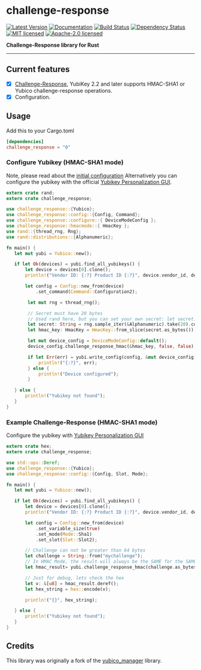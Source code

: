 # challenge-response

[![Latest Version]][crates.io] [![Documentation]][docs.rs] [![Build Status]][CI on Master] [![Dependency Status]][deps.rs] [![MIT licensed]][MIT] [![Apache-2.0 licensed]][APACHE]

[Documentation]: https://docs.rs/challenge_response/badge.svg
[docs.rs]: https://docs.rs/challenge-response/
[Latest Version]: https://img.shields.io/crates/v/challenge-response.svg
[crates.io]: https://crates.io/crates/challenge-response
[MIT licensed]: https://img.shields.io/badge/License-MIT-blue.svg
[MIT]: ./LICENSE-MIT
[Apache-2.0 licensed]: https://img.shields.io/badge/License-Apache%202.0-blue.svg
[APACHE]: ./LICENSE-APACHE
[Dependency Status]: https://deps.rs/repo/github/louib/challenge-response/status.svg
[deps.rs]: https://deps.rs/repo/github/louib/challenge-response
[Build Status]: https://github.com/louib/challenge-response/actions/workflows/merge.yml/badge.svg?branch=master
[CI on Master]: https://github.com/louib/challenge-response/actions/workflows/merge.yml

**Challenge-Response library for Rust**

---

## Current features

- [X] [Challenge-Response](https://wiki.archlinux.org/index.php/yubikey#Function_and_Application_of_Challenge-Response), YubiKey 2.2 and later supports HMAC-SHA1 or Yubico challenge-response operations.
- [x] Configuration.

## Usage

Add this to your Cargo.toml

```toml
[dependencies]
challenge_response = "0"
```

### Configure Yubikey (HMAC-SHA1 mode)

Note, please read about the [initial configuration](https://wiki.archlinux.org/index.php/yubikey#Initial_configuration)
Alternatively you can configure the yubikey with the official [Yubikey Personalization GUI](https://developers.yubico.com/yubikey-personalization-gui/).

```rust
extern crate rand;
extern crate challenge_response;

use challenge_response::{Yubico};
use challenge_response::config::{Config, Command};
use challenge_response::configure::{ DeviceModeConfig };
use challenge_response::hmacmode::{ HmacKey };
use rand::{thread_rng, Rng};
use rand::distributions::{Alphanumeric};

fn main() {
   let mut yubi = Yubico::new();

   if let Ok(devices) = yubi.find_all_yubikeys() {
       let device = devices[0].clone();
       println!("Vendor ID: {:?} Product ID {:?}", device.vendor_id, device.product_id);

       let config = Config::new_from(device)
           .set_command(Command::Configuration2);

        let mut rng = thread_rng();

        // Secret must have 20 bytes
        // Used rand here, but you can set your own secret: let secret: &[u8; 20] = b"my_awesome_secret_20";
        let secret: String = rng.sample_iter(&Alphanumeric).take(20).collect();
        let hmac_key: HmacKey = HmacKey::from_slice(secret.as_bytes());

        let mut device_config = DeviceModeConfig::default();
        device_config.challenge_response_hmac(&hmac_key, false, false);

        if let Err(err) = yubi.write_config(config, &mut device_config) {
            println!("{:?}", err);
        } else {
            println!("Device configured");
        }

   } else {
       println!("Yubikey not found");
   }
}
```

### Example Challenge-Response (HMAC-SHA1 mode)

Configure the yubikey with [Yubikey Personalization GUI](https://developers.yubico.com/yubikey-personalization-gui/)

```rust
extern crate hex;
extern crate challenge_response;

use std::ops::Deref;
use challenge_response::{Yubico};
use challenge_response::config::{Config, Slot, Mode};

fn main() {
   let mut yubi = Yubico::new();

   if let Ok(devices) = yubi.find_all_yubikeys() {
       let device = devices[0].clone();
       println!("Vendor ID: {:?} Product ID {:?}", device.vendor_id, device.product_id);

       let config = Config::new_from(device)
           .set_variable_size(true)
           .set_mode(Mode::Sha1)
           .set_slot(Slot::Slot2);

       // Challenge can not be greater than 64 bytes
       let challenge = String::from("mychallenge");
       // In HMAC Mode, the result will always be the SAME for the SAME provided challenge
       let hmac_result= yubi.challenge_response_hmac(challenge.as_bytes(), config).unwrap();

       // Just for debug, lets check the hex
       let v: &[u8] = hmac_result.deref();
       let hex_string = hex::encode(v);

       println!("{}", hex_string);

   } else {
       println!("Yubikey not found");
   }
}
```

## Credits

This library was originally a fork of the [yubico_manager](https://crates.io/crates/yubico_manager) library.
